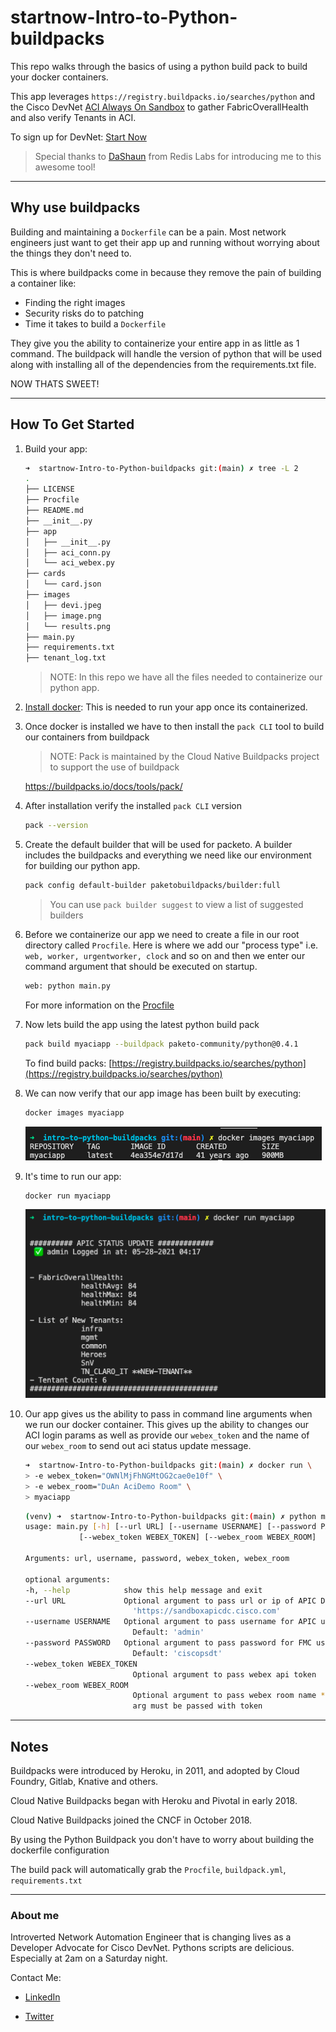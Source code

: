 # startnow-Intro-to-Python-buildpacks

This repo walks through the basics of using a python build pack to build your docker containers.

This app leverages `https://registry.buildpacks.io/searches/python` and the Cisco DevNet [ACI Always On Sandbox](https://devnetsandbox.cisco.com/RM/Topology) to gather FabricOverallHealth and also verify Tenants in ACI.

To sign up for DevNet: [Start Now](http://cs.co/startnowduan)

>Special thanks to [DaShaun](https://twitter.com/dashaun) from Redis Labs for introducing me to this awesome tool!

___

## Why use buildpacks

Building and maintaining a `Dockerfile` can be a pain. Most network engineers just want to get their app up and running without worrying about the things they don't need to.

This is where buildpacks come in because they remove the pain of building a container like:

- Finding the right images
- Security risks do to patching
- Time it takes to build a `Dockerfile`

They give you the ability to containerize your entire app in as little as 1 command. The buildpack will handle the version of python that will be used along with installing all of the dependencies from the requirements.txt file.

NOW THATS SWEET!
___

## How To Get Started

1. Build your app:

    ```bash
    ➜  startnow-Intro-to-Python-buildpacks git:(main) ✗ tree -L 2
    .
    ├── LICENSE
    ├── Procfile
    ├── README.md
    ├── __init__.py
    ├── app
    │   ├── __init__.py
    │   ├── aci_conn.py
    │   └── aci_webex.py
    ├── cards
    │   └── card.json
    ├── images
    │   ├── devi.jpeg
    │   ├── image.png
    │   └── results.png
    ├── main.py
    ├── requirements.txt
    ├── tenant_log.txt
    ```

    >NOTE: In this repo we have all the files needed to containerize our python app.

2. [Install docker](https://hub.docker.com/search?type=edition&offering=community): This is needed to run your app once its containerized.

3. Once docker is installed we have to then install the `pack CLI` tool to build our containers from buildpack

    >NOTE: Pack is maintained by the Cloud Native Buildpacks project to support the use of buildpack

    https://buildpacks.io/docs/tools/pack/

4. After installation verify the installed `pack CLI` version

    ```bash
    pack --version
    ```

5. Create the default builder that will be used for packeto. A builder includes the buildpacks and everything we need like our environment for building our python app.

    ```bash
    pack config default-builder paketobuildpacks/builder:full
    ```

    >You can use `pack builder suggest` to view a list of suggested builders

6. Before we containerize our app we need to create a file in our root directory called `Procfile`. Here is where we add our "process type" i.e. `web, worker, urgentworker, clock` and so on and then we enter our command argument that should be executed on startup.

    ```bash
    web: python main.py
    ```

    For more information on the [Procfile](https://devcenter.heroku.com/articles/procfile)

7. Now lets build the app using the latest python build pack

    ```bash
    pack build myaciapp --buildpack paketo-community/python@0.4.1
    ```

    To find build packs: [https://registry.buildpacks.io/searches/python](https://registry.buildpacks.io/searches/python)

8. We can now verify that our app image has been built by executing:

    ```bash
    docker images myaciapp
    ```

    ![image](./images/image.png "Docker image")

9. It's time to run our app:

    ```bash
    docker run myaciapp
    ```

    ![Results](./images/results.png "Myapp Results")

10. Our app gives us the ability to pass in command line arguments when we run our docker container. This gives up the ability to changes our ACI login params as well as provide our `webex_token` and the name of our `webex_room` to send out aci status update message.

    ```bash
    ➜  startnow-Intro-to-Python-buildpacks git:(main) ✗ docker run \
    > -e webex_token="OWNlMjFhNGMtOG2cae0e10f" \
    > -e webex_room="DuAn AciDemo Room" \
    > myaciapp
    ```

    ```bash
    (venv) ➜  startnow-Intro-to-Python-buildpacks git:(main) ✗ python main.py --help  
    usage: main.py [-h] [--url URL] [--username USERNAME] [--password PASSWORD]
                [--webex_token WEBEX_TOKEN] [--webex_room WEBEX_ROOM]

    Arguments: url, username, password, webex_token, webex_room

    optional arguments:
    -h, --help            show this help message and exit
    --url URL             Optional argument to pass url or ip of APIC Default:
                            'https://sandboxapicdc.cisco.com'
    --username USERNAME   Optional argument to pass username for APIC user
                            Default: 'admin'
    --password PASSWORD   Optional argument to pass password for FMC user
                            Default: 'ciscopsdt'
    --webex_token WEBEX_TOKEN
                            Optional argument to pass webex api token
    --webex_room WEBEX_ROOM
                            Optional argument to pass webex room name ***NOTE***
                            arg must be passed with token
    ```

___

## Notes

Buildpacks were introduced by Heroku, in 2011, and adopted by Cloud Foundry, Gitlab, Knative and others.

Cloud Native Buildpacks began with Heroku and Pivotal in early 2018.

Cloud Native Buildpacks joined the CNCF in October 2018.

By using the Python Buildpack you don't have to worry about building the dockerfile configuration

The build pack will automatically grab the `Procfile`, `buildpack.yml`, `requirements.txt`

___

### About me

Introverted Network Automation Engineer that is changing lives as a Developer Advocate for Cisco DevNet. Pythons scripts are delicious. Especially at 2am on a Saturday night.

Contact Me:

- [LinkedIn](https://www.linkedin.com/in/duanlightfoot/)

- [Twitter](https://twitter.com/labeveryday)
